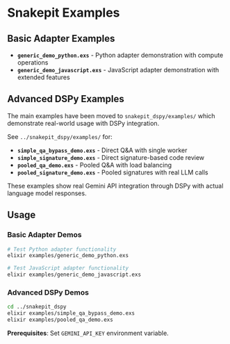 # Snakepit Examples

## Basic Adapter Examples

- **`generic_demo_python.exs`** - Python adapter demonstration with compute operations
- **`generic_demo_javascript.exs`** - JavaScript adapter demonstration with extended features

## Advanced DSPy Examples

The main examples have been moved to `snakepit_dspy/examples/` which demonstrate real-world usage with DSPy integration.

See `../snakepit_dspy/examples/` for:

- **`simple_qa_bypass_demo.exs`** - Direct Q&A with single worker
- **`simple_signature_demo.exs`** - Direct signature-based code review  
- **`pooled_qa_demo.exs`** - Pooled Q&A with load balancing
- **`pooled_signature_demo.exs`** - Pooled signatures with real LLM calls

These examples show real Gemini API integration through DSPy with actual language model responses.

## Usage

### Basic Adapter Demos

```bash
# Test Python adapter functionality
elixir examples/generic_demo_python.exs

# Test JavaScript adapter functionality  
elixir examples/generic_demo_javascript.exs
```

### Advanced DSPy Demos

```bash
cd ../snakepit_dspy
elixir examples/simple_qa_bypass_demo.exs
elixir examples/pooled_qa_demo.exs
```

**Prerequisites**: Set `GEMINI_API_KEY` environment variable.